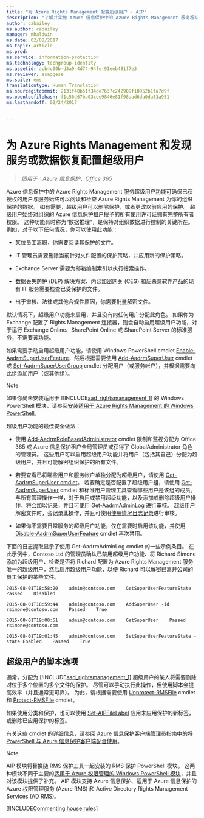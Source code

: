 ```yaml
---
title: "为 Azure Rights Management 配置超级用户 - AIP"
description: "了解并实施 Azure 信息保护中的 Azure Rights Management 服务超级用户功能，以便已获授权的用户与服务始终可以阅读和检查 Azure Rights Management 为你的组织保护的数据。 这种功能有时称为“数据推理”，是保持对组织数据进行控制的关键所在。"
author: cabailey
ms.author: cabailey
manager: mbaldwin
ms.date: 02/08/2017
ms.topic: article
ms.prod: 
ms.service: information-protection
ms.technology: techgroup-identity
ms.assetid: acb4c00b-d3a9-4d74-94fe-91eeb481f7e3
ms.reviewer: esaggese
ms.suite: ems
translationtype: Human Translation
ms.sourcegitcommit: 2131f40b51f34de7637c242909f10952b1fa7d9f
ms.openlocfilehash: f1c50d67ba03cee9846e81f98aad6da0da33a951
ms.lasthandoff: 02/24/2017


---
```


# <a name="configuring-super-users-for-azure-rights-management-and-discovery-services-or-data-recovery"></a>为 Azure Rights Management 和发现服务或数据恢复配置超级用户

>*适用于：Azure 信息保护、Office 365*

Azure 信息保护中的 Azure Rights Management 服务超级用户功能可确保已获授权的用户与服务始终可以阅读和检查 Azure Rights Management 为你的组织保护的数据。 如有需要，超级用户可以删除保护，或者更改以前应用的保护。 超级用户始终对组织的 Azure 信息保护租户授予的所有使用许可证拥有完整所有者权限。 这种功能有时称为“数据推理”，是保持对组织数据进行控制的关键所在。 例如，对于以下任何情况，你可以使用此功能：

-   某位员工离职，你需要阅读其保护的文件。

-   IT 管理员需要删除当前针对文件配置的保护策略，并应用新的保护策略。

-   Exchange Server 需要为邮箱编制索引以执行搜索操作。

-   数据丢失防护 (DLP) 解决方案、内容加密网关 (CEG) 和反恶意软件产品的现有 IT 服务需要检查已受保护的文件。

-   出于审核、法律或其他合规性原因，你需要批量解密文件。

默认情况下，超级用户功能未启用，并且没有向任何用户分配此角色。 如果你为 Exchange 配置了 Rights Management 连接器，则会自动启用超级用户功能，对于运行 Exchange Online、SharePoint Online 或 SharePoint Server 的标准服务，不需要该功能。

如果需要手动启用超级用户功能，请使用 Windows PowerShell cmdlet [Enable-AadrmSuperUserFeature](https://msdn.microsoft.com/library/azure/dn629400.aspx)，然后根据需要使用 [Add-AadrmSuperUser](https://msdn.microsoft.com/library/azure/dn629411.aspx) cmdlet 或 [Set-AadrmSuperUserGroup](https://msdn.microsoft.com/library/azure/mt653943.aspx) cmdlet 分配用户（或服务帐户），并根据需要向此组添加用户（或其他组）。 

> [!NOTE]
> 如果你尚未安装适用于 [!INCLUDE[aad_rightsmanagement_1](../includes/aad_rightsmanagement_1_md.md)] 的 Windows PowerShell 模块，请参阅[安装适用于 Azure Rights Management 的 Windows PowerShell](install-powershell.md)。

超级用户功能的最佳安全做法：

-   使用 [Add-AadrmRoleBasedAdministrator](https://msdn.microsoft.com/library/azure/dn629417.aspx) cmdlet 限制和监视分配为 Office 365 或 Azure 信息保护租户全局管理员或获得了 GlobalAdministrator 角色的管理员。 这些用户可以启用超级用户功能并将用户（包括其自己）分配为超级用户，并且可能解密组织保护的所有文件。

-   若要查看已将哪些用户和服务帐户单独分配为超级用户，请使用 [Get-AadrmSuperUser cmdlet](https://msdn.microsoft.com/library/azure/dn629408.aspx)。 若要确定是否配置了超级用户组，请使用 [Get-AadrmSuperUser](https://msdn.microsoft.com/library/azure/mt653942.aspx) cmdlet 和标准用户管理工具查看哪些用户是该组的成员。 与所有管理操作一样，对于启用或禁用超级功能，以及添加或删除超级用户操作，将会加以记录，并且可使用 [Get-AadrmAdminLog](https://msdn.microsoft.com/library/azure/dn629430.aspx) 进行审核。 超级用户解密文件时，会记录此操作，并且可使用[使用情况日志记录](log-analyze-usage.md)进行审核。

-   如果你不需要日常服务的超级用户功能，仅在需要时启用该功能，并使用 [Disable-AadrmSuperUserFeature](https://msdn.microsoft.com/library/azure/dn629428.aspx) cmdlet 再次禁用。

下面的日志提取显示了使用 Get-AadrmAdminLog cmdlet 的一些示例条目。 在此示例中，Contoso Ltd 的管理员确认已禁用超级用户功能、将 Richard Simone 添加为超级用户、检查是否将 Richard 配置为 Azure Rights Management 服务唯一的超级用户，然后启用超级用户功能，以便 Richard 可以解密已离开公司的员工保护的某些文件。

`2015-08-01T18:58:20    admin@contoso.com    GetSuperUserFeatureState    Passed    Disabled`

`2015-08-01T18:59:44    admin@contoso.com    AddSuperUser -id rsimone@contoso.com    Passed    True`

`2015-08-01T19:00:51    admin@contoso.com    GetSuperUser    Passed    rsimone@contoso.com`

`2015-08-01T19:01:45    admin@contoso.com    SetSuperUserFeatureState -state Enabled    Passed    True`

## <a name="scripting-options-for-super-users"></a>超级用户的脚本选项
通常，分配为 [!INCLUDE[aad_rightsmanagement_1](../includes/aad_rightsmanagement_1_md.md)] 超级用户的某人将需要删除对位于多个位置的多个文件的保护。 尽管可以手动执行此操作，但使用脚本会提高效率（并且通常更可靠）。 为此，请根据需要使用 [Unprotect-RMSFile](/powershell/azureinformationprotection/vlatest/unprotect-rmsfile) cmdlet 和 [Protect-RMSFile](/powershell/azureinformationprotection/vlatest/protect-rmsfile) cmdlet。 

如果使用分类和保护，也可以使用 [Set-AIPFileLabel](/powershell/azureinformationprotection/vlatest/set-aipfilelabel) 应用未应用保护的新标签，或删除已应用保护的标签。 

有关这些 cmdlet 的详细信息，请参阅 Azure 信息保护客户端管理员指南中的[将 PowerShell 与 Azure 信息保护客户端配合使用](../rms-client/client-admin-guide-powershell.md)。

> [!NOTE]
> AIP 模块将替换随 RMS 保护工具一起安装的 RMS 保护 PowerShell 模块。 这两种模块不同于主要的[适用于 Azure 权限管理的 Windows PowerShell 模块](administer-powershell.md)，并且对该模块提供了补充。 AIP 模块支持 Azure 信息保护、适用于 Azure 信息保护的 Azure 权限管理服务 (Azure RMS) 和 Active Directory Rights Management Services (AD RMS)。

[!INCLUDE[Commenting house rules](../includes/houserules.md)]


